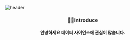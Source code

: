 ![header](https://capsule-render.vercel.app/api?type=venom&color=gradient&height=350&text=Hello%20World!&fontColor=1263CE)

<div align=center>
  
  <h3>🙋‍♂️Introduce</h3>
  <h4>
    안녕하세요
    데이터 사이언스에 관심이 많습니다.
  </h4>
</div>


